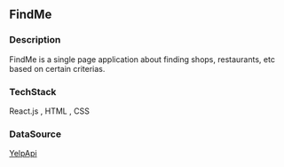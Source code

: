 ## FindMe
### Description
FindMe is a single page application about finding shops, restaurants, etc based on certain criterias.
### TechStack 
React.js , HTML , CSS
### DataSource 
[YelpApi](https://www.yelp.com/developers)
